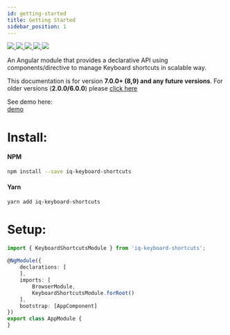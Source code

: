 ```yaml
---
id: getting-started
title: Getting Started
sidebar_position: 1
---
```

<p>
      <a href="https://badge.fury.io/js/iq-keyboard-shortcuts" alt="npm version" target="_blank">
        <img src="https://badge.fury.io/js/iq-keyboard-shortcuts.svg" />
      </a>
      <a href="https://badge.fury.io/js/iq-keyboard-shortcuts" alt="npm downloads per month" target="_blank">
        <img src="https://img.shields.io/npm/dw/iq-keyboard-shortcuts" />
      </a>
      <a href="https://bundlephobia.com/result?p=iq-keyboard-shortcuts" alt="Bundle size" target="_blank" >
        <img src="https://img.shields.io/bundlephobia/minzip/iq-keyboard-shortcuts" />
      </a>
      <a href="https://gitter.im/iq-keyboard-shortcuts/community?utm_source=badge&utm_medium=badge&utm_campaign=pr-badge&utm_content=badge" alt="Join the chat at our community" target="_blank">
        <img src="https://badges.gitter.im/iq-keyboard-shortcuts/community.svg" />
      </a>
       <a href="https://img.shields.io/npm/l/iq-keyboard-shortcuts" target="_blank" alt="MIT License">
        <img src="https://img.shields.io/npm/l/iq-keyboard-shortcuts" />
      </a>
</p>  

An Angular module that provides a declarative API using components/directive to manage Keyboard shortcuts in scalable way.

This documentation is for version **7.0.0+ (8,9) and any future versions**.  For older versions (**2.0.0/6.0.0**) please [click here](https://github.com/omridevk/iq-keyboard-shortcuts/tree/2.0.0)

See demo here:  
[demo](https://codesandbox.io/s/yvyovny43v)


# Install:
#### NPM
```bash
npm install --save iq-keyboard-shortcuts
```
#### Yarn
```bash
yarn add iq-keyboard-shortcuts
```

# Setup:
```typescript  
import { KeyboardShortcutsModule } from 'iq-keyboard-shortcuts';  
  
@NgModule({  
    declarations: [  
    ],  
    imports: [  
        BrowserModule,  
        KeyboardShortcutsModule.forRoot()  
    ],  
    bootstrap: [AppComponent]  
})  
export class AppModule {  
}  
```  

